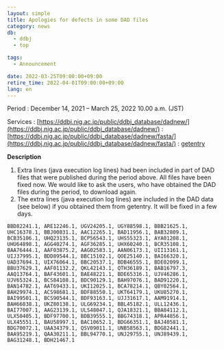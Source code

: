 ```yaml
---
layout: simple
title: Apologies for defects in some DAD files
category: news
db:
  - ddbj
  - top

tags:
  - Announcement

date: 2022-03-25T09:00:00+09:00
retire_time: 2022-04-01T09:00:00+09:00
lang: en
---
```


Period
: December 14, 2021 – March 25, 2022 10.00 a.m. (JST)

Services
: [https://ddbj.nig.ac.jp/public/ddbj_database/dadnew/](https://ddbj.nig.ac.jp/public/ddbj_database/dadnew/)
: [https://ddbj.nig.ac.jp/public/ddbj_database/dadnew/fasta/](https://ddbj.nig.ac.jp/public/ddbj_database/dadnew/fasta/)
: [getentry](http://getentry.ddbj.nig.ac.jp/top-e.html)

**Description**
1. Extra lines (java execution log lines) had been included in part of DAD files that were published during the period above. All files have been fixed now. We would like to ask the users, who have obtained the DAD files during the period, to download again.
1. The extra lines (java execution log lines) are included in the DAD data (see below) if you obtained them from getentry. It will be fixed in a few days.
````
BBD82241.1, ARE12246.1, UGV24205.1, UGY88598.1, BBB21625.1, UHC16378.1, BBJ00831.1, AAC12265.1, BAD11956.1, BAB32809.1, BCB35106.1, UHQ23135.1, BCP56543.1, UHS55323.1, AYA01208.1, UHU64898.1, AGG40274.1, AGF36285.1, UHX60240.1, BCR35108.1, BAA76444.1, AAF03875.2, AAG02583.1, AAN06173.1, UII13161.1, UIJ37995.1, BDD89544.1, BBC15102.1, QOE25140.1, BAI66320.1, UAD37694.1, UIX76064.1, BBC20537.1, BDB46555.1, BDE02099.1, BBU37629.1, AAF01132.2, QKL42143.1, QTH36189.1, BAB16797.3, AAQ13764.1, BAF43601.1, BAE48221.1, BDE65316.1, UJV46286.1, UJV65324.1, BCS84108.1, BDC90129.1, BAH97076.1, BAD91220.1, BAN14782.1, AAT69433.1, UKI12025.1, BCA78214.1, QBY02564.1, BAH29974.1, ACS98681.1, BDF88550.1, UKT64179.1, UKU85270.1, BAI99501.1, BCS90544.1, BDF93163.1, UJJ31617.1, AAM91914.1, BAH66838.1, UKZ80138.1, ULG69234.1, BBL45182.1, ULL12436.1, BAI77007.1, AAG23139.1, ULS48047.1, QJA18321.1, BBA84112.1, ULX50405.1, BDF97700.1, BDB39555.1, BBG74318.1, APR44856.1, ULX45551.1, BAU58997.1, BAC10652.1, BDG66351.1, BAJ40581.1, BDG70072.1, UAA34379.1, QSV09011.1, UNB58563.1, BDG82441.1, BAA95219.1, QAA30211.1, BBL94770.1, UNJ29755.1, UNJ89439.1, BAG31248.1, BDH21467.1
````
